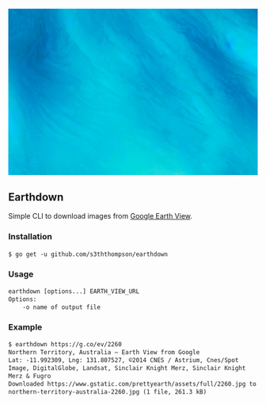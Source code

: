 ![Example Image](northern-territory-australia-2260.jpg)

## Earthdown 

Simple CLI to download images from [Google Earth View](https://earthview.withgoogle.com/).

### Installation

```
$ go get -u github.com/s3ththompson/earthdown
```

### Usage

```
earthdown [options...] EARTH_VIEW_URL
Options:
	-o name of output file
```

### Example

```
$ earthdown https://g.co/ev/2260
Northern Territory, Australia – Earth View from Google
Lat: -11.992309, Lng: 131.807527, ©2014 CNES / Astrium, Cnes/Spot Image, DigitalGlobe, Landsat, Sinclair Knight Merz, Sinclair Knight Merz & Fugro
Downloaded https://www.gstatic.com/prettyearth/assets/full/2260.jpg to northern-territory-australia-2260.jpg (1 file, 261.3 kB)
```